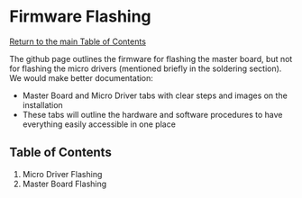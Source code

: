 # Firmware Flashing
[Return to the main Table of Contents](https://github.com/EmiliaPsacharopoulos/Formatting#table-of-contents)

The github page outlines the firmware for flashing the master board, but not for flashing the micro drivers (mentioned briefly in the soldering section). We would make better documentation:
- Master Board and Micro Driver tabs with clear steps and images on the installation
- These tabs will outline the hardware and software procedures to have everything easily accessible in one place

## Table of Contents 
1. Micro Driver Flashing
2. Master Board Flashing
